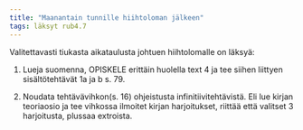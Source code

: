 ```yaml
---
title: "Maanantain tunnille hiihtoloman jälkeen"
tags: läksyt rub4.7
---
```


Valitettavasti tiukasta aikataulusta johtuen hiihtolomalle on läksyä:

1. Lueja suomenna, OPISKELE erittäin huolella text 4 ja tee siihen liittyen sisältötehtävät 1a ja b s. 79. 

2. Noudata tehtävävihkon(s. 16) ohjeistusta infinitiivitehtävistä. Eli lue kirjan teoriaosio ja tee vihkossa ilmoitet kirjan harjoitukset, riittää että valitset 3 harjoitusta, plussaa extroista.